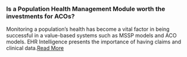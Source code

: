 ### Is a Population Health Management Module worth the investments for ACOs?

Monitoring a population’s health has become a vital factor in being successful in a value-based systems such as MSSP models and ACO models. EHR Intelligence presents the importance of having claims and clinical data.[Read More][1]

[1]: #
